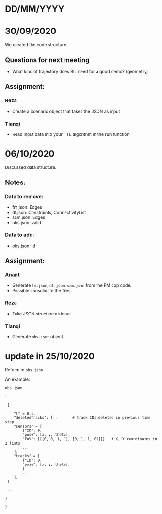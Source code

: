 # DD/MM/YYYY
# 30/09/2020

We created the code structure.

## Questions for next meeting
* What kind of trajectory does BIL need for a good demo? (geometry)

## Assignment:
### Reza
* Create a Scenario object that takes the JSON as input
### Tianqi
* Read input data into your TTL algorithm in the run function

# 06/10/2020

Discussed data structure.

## Notes:
### Data to remove:
* fm.json: Edges
* dt.json: Constraints, ConnectivityList
* sam.json: Edges
* obs.json: valid

### Data to add:
* obs.json: id

## Assignment:
### Anant
* Generate `fm.json`, `dt.json`, `sam.json` from the FM cpp code.
* Possible consolidate the files.
### Reza
* Take JSON structure as input.
### Tianqi
* Generate `obs.json` object.

# update in 25/10/2020

Reform in `obs.json`

An example: 

```
obs.json

[

 {

    "t" = 0.1,
    "deletedTracks": [],       # track IDs deleted in previous time step
    "sensors" = [
        {"ID": 0,
        "pose": [x, y, theta],
        "FoV": [[[0, 0, 1, 1], [0, 1, 1, 0]]]}   # X, Y coordinates in 2 lists
        ...
    ],    
    "tracks" = [
        {"ID": 0,
        "pose": [x, y, theta],
        }
        ...
    ],
 }
 
 ...

]

}
```
